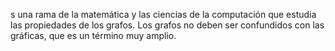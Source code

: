 s una rama de la matemática y las ciencias de la computación que estudia las propiedades de los grafos. Los grafos no deben ser confundidos con las gráficas, que es un término muy amplio. 
